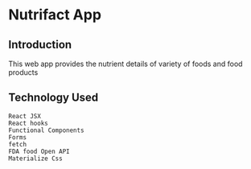 # Nutrifact App

## Introduction

This web app provides the nutrient details of variety of foods and food products

## Technology Used
    
    React JSX
    React hooks
    Functional Components
    Forms
    fetch
    FDA food Open API
    Materialize Css

